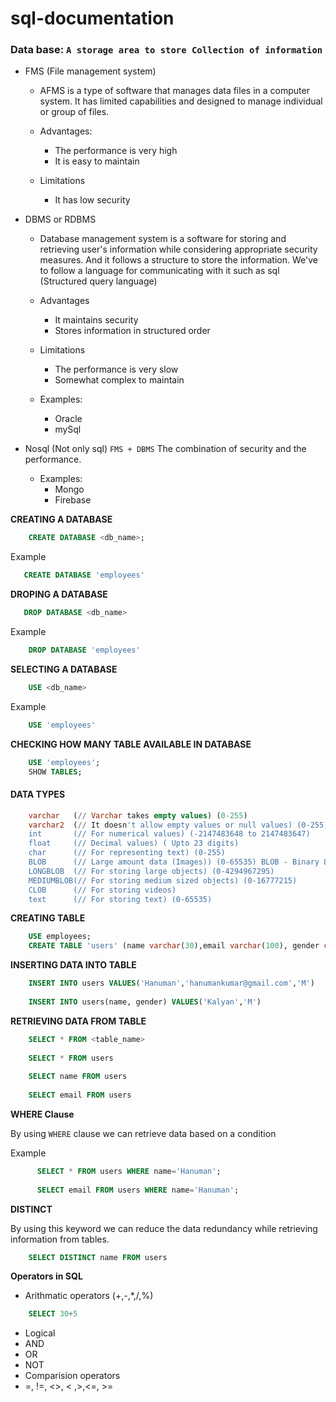 # sql-documentation

### Data base:  `A storage area to store Collection of information`
* FMS (File management system)
  * AFMS is a type of software that manages data files in a computer system. It has limited capabilities and designed to manage individual or group of files.
  
  * Advantages:
    * The performance is very high
    * It is easy to maintain
    
  * Limitations
    * It has low security
    
* DBMS or RDBMS
  * Database management system is a software for storing and retrieving user's information while considering appropriate security measures. And it follows a structure to store the information. We've to follow a language for communicating with it such as sql (Structured query language)
  * Advantages
    * It maintains security
    * Stores information in structured order
    
  * Limitations
    * The performance is very slow
    * Somewhat complex to maintain
    
  * Examples:
    * Oracle
    * mySql
    
* Nosql (Not only sql)
  ` FMS + DBMS `
  The combination of security and the performance.
  * Examples:
    * Mongo
    * Firebase
    
 **CREATING A DATABASE**
 ```sql
     CREATE DATABASE <db_name>;
 ```
 
 Example
 ```sql
    CREATE DATABASE 'employees'
 ```
 
**DROPING A DATABASE**
```sql
   DROP DATABASE <db_name>
```

Example

```sql
    DROP DATABASE 'employees'
```

**SELECTING A DATABASE**
```sql
    USE <db_name>
```

Example
```sql
    USE 'employees'
```

**CHECKING HOW MANY TABLE AVAILABLE IN DATABASE**
```sql
    USE 'employees';
    SHOW TABLES;
```

#### DATA TYPES
```sql
    varchar   (// Varchar takes empty values) (0-255)
    varchar2  (// It doesn't allow empty values or null values) (0-255)
    int       (// For numerical values) (-2147483648 to 2147483647)
    float     (// Decimal values) ( Upto 23 digits)
    char      (// For representing text) (0-255)
    BLOB      (// Large amount data (Images)) (0-65535) BLOB - Binary Large OBject
    LONGBLOB  (// For storing large objects) (0-4294967295)
    MEDIUMBLOB(// For storing medium sized objects) (0-16777215)
    CLOB      (// For storing videos)
    text      (// For storing text) (0-65535)
```

**CREATING TABLE**
```sql
    USE employees;
    CREATE TABLE 'users' (name varchar(30),email varchar(100), gender char(1));
```

**INSERTING DATA INTO TABLE**
```sql
    INSERT INTO users VALUES('Hanuman','hanumankumar@gmail.com','M')
    
    INSERT INTO users(name, gender) VALUES('Kalyan','M')
```

**RETRIEVING DATA FROM TABLE**

```sql
    SELECT * FROM <table_name>
    
    SELECT * FROM users
    
    SELECT name FROM users
    
    SELECT email FROM users
```

**WHERE Clause**

By using `WHERE` clause we can retrieve data based on a condition

Example

```sql
      SELECT * FROM users WHERE name='Hanuman';
      
      SELECT email FROM users WHERE name='Hanuman';
```

**DISTINCT**

By using this keyword we can reduce the data redundancy while retrieving information from tables.

```sql
    SELECT DISTINCT name FROM users
```

**Operators in SQL**
* Arithmatic operators (+,-,*,/,%)
```sql
    SELECT 30+5
```

* Logical
 * AND
 * OR
 * NOT
* Comparision operators
 * =, !=, <>, < ,>,<=, >=
